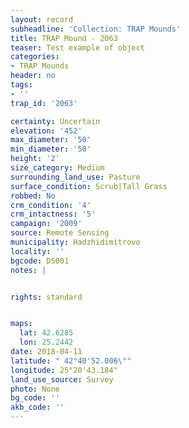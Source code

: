 ```yaml
---
layout: record
subheadline: 'Collection: TRAP Mounds'
title: TRAP Mound - 2063
teaser: Test example of object
categories:
- TRAP Mounds
header: no
tags:
- ''
trap_id: '2063'

certainty: Uncertain
elevation: '452'
max_diameter: '50'
min_diameter: '50'
height: '2'
size_category: Medium
surrounding_land_use: Pasture
surface_condition: Scrub|Tall Grass
robbed: No
crm_condition: '4'
crm_intactness: '5'
campaign: '2009'
source: Remote Sensing
municipality: Hadzhidimitrovo
locality: ''
bgcode: DS001
notes: |


rights: standard


maps:
  lat: 42.6285
  lon: 25.2442
date: 2018-04-11
latitude: " 42°40'52.006\""
longitude: 25°20'43.184"
land_use_source: Survey
photo: None
bg_code: ''
akb_code: ''
---
```

